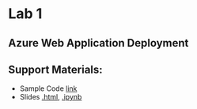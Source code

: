 # Lab 1
## Azure Web Application Deployment

## Support Materials:
* Sample Code [link]()
* Slides [.html](scc2425-lab1.html), [.ipynb](scc2425-lab1.ipynb)
